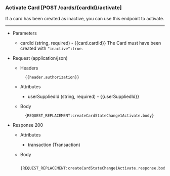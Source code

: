 ### Activate Card [POST /cards/{cardId}/activate]
If a card has been created as inactive, you can use this endpoint to activate.

---
+ Parameters
    + cardId (string, required) - {{card.cardId}} The Card must have been created with `"inactive":true`.

+ Request (application/json)
    + Headers
    
            {{header.authorization}}

    + Attributes
        + userSuppliedId (string, required) - {{userSuppliedId}}
        
    + Body 
    
            {REQUEST_REPLACEMENT:createCardStateChange1Activate.body}
    
+ Response 200
    + Attributes
        + transaction (Transaction)

    + Body
    
            {REQUEST_REPLACEMENT:createCardStateChange1Activate.response.body}